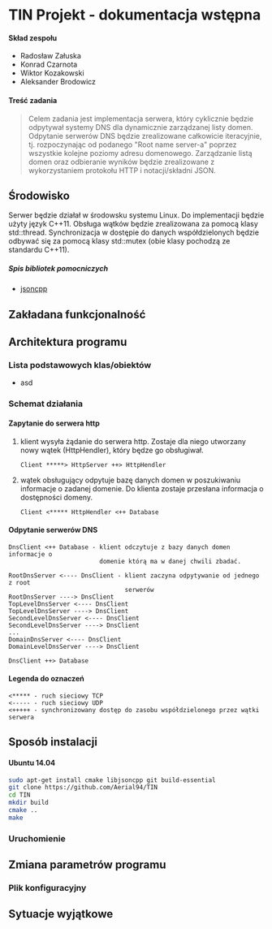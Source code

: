 # TIN Projekt - dokumentacja wstępna

#### Skład zespołu
- Radosław Załuska
- Konrad Czarnota
- Wiktor Kozakowski
- Aleksander Brodowicz

#### Treść zadania
> Celem zadania jest implementacja serwera, który cyklicznie będzie odpytywał
> systemy DNS dla dynamicznie zarządzanej listy domen. Odpytanie serwerów DNS
> będzie zrealizowane całkowicie iteracyjnie, tj. rozpoczynając od podanego
> "Root name server-a" poprzez wszystkie kolejne poziomy adresu domenowego.
> Zarządzanie listą domen oraz odbieranie wyników będzie zrealizowane z
> wykorzystaniem protokołu HTTP i notacji/składni JSON.

## Środowisko
Serwer będzie działał w środowsku systemu Linux. Do implementacji będzie użyty
język C++11. Obsługa wątków będzie zrealizowana za pomocą klasy std::thread.
Synchronizacja w dostępie do danych współdzielonych będzie odbywać się za pomocą
klasy std::mutex (obie klasy pochodzą ze standardu C++11).

##### Spis bibliotek pomocniczych
- [jsoncpp](https://github.com/open-source-parsers/jsoncpp)

## Zakładana funkcjonalność

## Architektura programu

### Lista podstawowych klas/obiektów
- asd


### Schemat działania
#### Zapytanie do serwera http
1. klient wysyła żądanie do serwera http. Zostaje dla niego utworzany nowy wątek
   (HttpHendler), który będze go obsługiwał.
    ```
    Client *****> HttpServer ++> HttpHendler
    ```

2. wątek obsługujący odpytuje bazę danych domen w poszukiwaniu informacje o
   zadanej domenie.  Do klienta zostaje przesłana informacja o dostępności
   domeny.
    ```
    Client <***** HttpHendler <++ Database
    ```

#### Odpytanie serwerów DNS
```
DnsClient <++ Database - klient odczytuje z bazy danych domen informacje o
                         domenie którą ma w danej chwili zbadać.

RootDnsServer <---- DnsClient - klient zaczyna odpytywanie od jednego z root
                                serwerów
RootDnsServer ----> DnsClient
TopLevelDnsServer <---- DnsClient
TopLevelDnsServer ----> DnsClient
SecondLevelDnsServer <---- DnsClient
SecondLevelDnsServer ----> DnsClient
...
DomainDnsServer <---- DnsClient
DomainLevelDnsServer ----> DnsClient

DnsClient ++> Database
```

#### Legenda do oznaczeń
```
<***** - ruch sieciowy TCP
<----- - ruch sieciowy UDP
<+++++ - synchronizowany dostęp do zasobu współdzielonego przez wątki serwera
```

## Sposób instalacji
#### Ubuntu 14.04
```bash
sudo apt-get install cmake libjsoncpp git build-essential
git clone https://github.com/Aerial94/TIN
cd TIN
mkdir build
cmake ..
make
```

### Uruchomienie

## Zmiana parametrów programu

### Plik konfiguracyjny

## Sytuacje wyjątkowe
